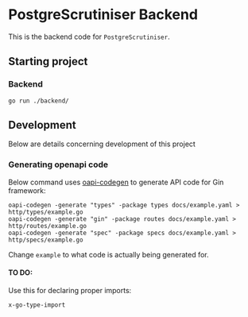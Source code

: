 # PostgreScrutiniser Backend

This is the backend code for `PostgreScrutiniser`.

## Starting project

### Backend

```
go run ./backend/
```

## Development

Below are details concerning development of this project

### Generating openapi code

Below command uses [oapi-codegen](https://github.com/deepmap/oapi-codegen#overview) to generate API code for Gin framework:
```
oapi-codegen -generate "types" -package types docs/example.yaml > http/types/example.go
oapi-codegen -generate "gin" -package routes docs/example.yaml > http/routes/example.go
oapi-codegen -generate "spec" -package specs docs/example.yaml > http/specs/example.go
```
Change `example` to what code is actually being generated for.

#### TO DO:

Use this for declaring proper imports:
```
x-go-type-import
```